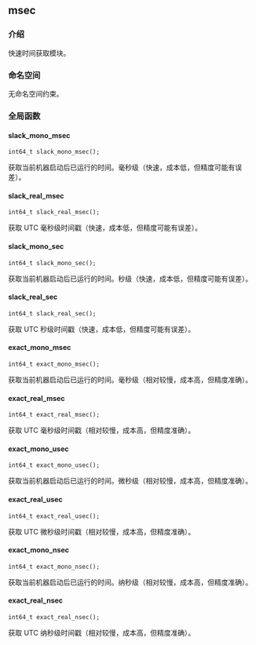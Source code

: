 ## msec

### 介绍

快速时间获取模块。

### 命名空间

无命名空间约束。

### 全局函数

#### slack_mono_msec

	int64_t slack_mono_msec();

获取当前机器启动后已运行的时间。毫秒级（快速，成本低，但精度可能有误差）。

#### slack_real_msec

	int64_t slack_real_msec();

获取 UTC 毫秒级时间戳（快速，成本低，但精度可能有误差）。

#### slack_mono_sec

	int64_t slack_mono_sec();

获取当前机器启动后已运行的时间。秒级（快速，成本低，但精度可能有误差）。


#### slack_real_sec

	int64_t slack_real_sec();

获取 UTC 秒级时间戳（快速，成本低，但精度可能有误差）。

#### exact_mono_msec

	int64_t exact_mono_msec();

获取当前机器启动后已运行的时间。毫秒级（相对较慢，成本高，但精度准确）。


#### exact_real_msec

	int64_t exact_real_msec();

获取 UTC 毫秒级时间戳（相对较慢，成本高，但精度准确）。


#### exact_mono_usec

	int64_t exact_mono_usec();

获取当前机器启动后已运行的时间。微秒级（相对较慢，成本高，但精度准确）。

#### exact_real_usec

	int64_t exact_real_usec();

获取 UTC 微秒级时间戳（相对较慢，成本高，但精度准确）。

#### exact_mono_nsec

	int64_t exact_mono_nsec();

获取当前机器启动后已运行的时间。纳秒级（相对较慢，成本高，但精度准确）。

#### exact_real_nsec

	int64_t exact_real_nsec();

获取 UTC 纳秒级时间戳（相对较慢，成本高，但精度准确）。


